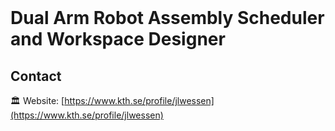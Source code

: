 <!-- PROJECT HEADLINE -->
<br />
<p align="left">

  <h1 align="left">Dual Arm Robot Assembly Scheduler and Workspace Designer </h1>

</p>

 <!-- CONTACT -->
 ## Contact

 🏛 Website: [https://www.kth.se/profile/jlwessen](https://www.kth.se/profile/jlwessen)
